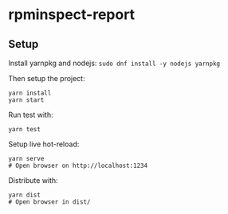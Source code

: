 # rpminspect-report

## Setup

Install yarnpkg and nodejs: `sudo dnf install -y nodejs yarnpkg`

Then setup the project:

```
yarn install
yarn start
```

Run test with:

```
yarn test
```

Setup live hot-reload:

```
yarn serve
# Open browser on http://localhost:1234
```

Distribute with:

```
yarn dist
# Open browser in dist/
```

